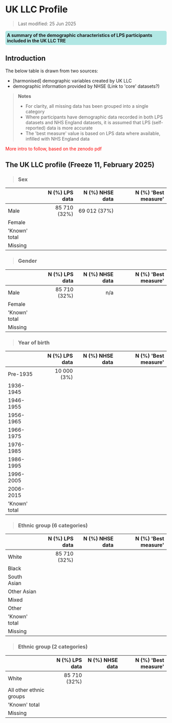 # UK LLC Profile
>Last modified: 25 Jun 2025
<div style="background-color: rgba(0, 178, 169, 0.3); padding: 5px; border-radius: 5px;"><strong>A summary of the demographic characteristics of LPS participants included in the UK LLC TRE</strong></div>  

## Introduction  
The below table is drawn from two sources:  
* [harmonised] demographic variables created by UK LLC
* demographic information provided by NHSE (Link to 'core' datasets?)

> **Notes**  
>* For clarity, all missing data has been grouped into a single category
>* Where participants have demographic data recorded in both LPS datasets and NHS England datasets, it is assumed that LPS (self-reported) data is more accurate
>* The 'best measure' value is based on LPS data where available, infilled with NHS England data

<span style="color:red">More intro to follow, based on the zenodo pdf</span>

## The UK LLC profile (Freeze 11, February 2025)
>### Sex
| | N (%) LPS data | N (%) NHSE data | N (%) 'Best measure' |
|---|---:|---:|---:|
| Male | 85 710 (32%) | 69 012 (37%) | 
| Female |  | | | | 
| 'Known' total | | | | |
| Missing | | | | | 

>### Gender
| | N (%) LPS data | N (%) NHSE data | N (%) 'Best measure' |
|---|---:|---:|---:|
| Male | 85 710 (32%) | n/a | 
| Female |  | | | | 
| 'Known' total | | | | |
| Missing | | | | |

>### Year of birth 
| | N (%) LPS data | N (%) NHSE data | N (%) 'Best measure' |
|---|---:|---:|---:|
| Pre-1935 | 10 000 (3%) |  |  | 
| 1936-1945 |  | | | | 
| 1946-1955 | | | | |
| 1956-1965 | | | | |
| 1966-1975 | | | | |
| 1976-1985 | | | | |
| 1986-1995 | | | | |
| 1996-2005 | | | | |
| 2006-2015 | | | | |
| 'Known' total | | | | |  

>### Ethnic group (6 categories)
| | N (%) LPS data | N (%) NHSE data | N (%) 'Best measure' |
|---|---:|---:|---:|
| White | 85 710 (32%)| |  | 
| Black | | | | |
| South Asian | | | | |
| Other Asian | | | | |
| Mixed | | | | |
| Other | | | | |
| 'Known' total | | | | |
| Missing | | | | |

>### Ethnic group (2 categories)
| | N (%) LPS data | N (%) NHSE data | N (%) 'Best measure' |
|---|---:|---:|---:|
| White | 85 710 (32%)| |  | 
| All other ethnic groups | | | | |
| 'Known' total | | | | |
| Missing | | | | |